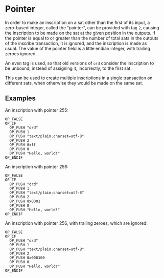 Pointer
=======

In order to make an inscription on a sat other than the first of its input, a
zero-based integer, called the "pointer", can be provided with tag `2`, causing
the inscription to be made on the sat at the given position in the outputs. If
the pointer is equal to or greater than the number of total sats in the outputs
of the inscribe transaction, it is ignored, and the inscription is made as
usual. The value of the pointer field is a little endian integer, with trailing
zeroes ignored.

An even tag is used, so that old versions of `ord` consider the inscription to
be unbound, instead of assigning it, incorrectly, to the first sat.

This can be used to create multiple inscriptions in a single transaction on
different sats, when otherwise they would be made on the same sat.

Examples
--------

An inscription with pointer 255:

```
OP_FALSE
OP_IF
  OP_PUSH "ord"
  OP_PUSH 1
  OP_PUSH "text/plain;charset=utf-8"
  OP_PUSH 2
  OP_PUSH 0xff
  OP_PUSH 0
  OP_PUSH "Hello, world!"
OP_ENDIF
```

An inscription with pointer 256:

```
OP_FALSE
OP_IF
  OP_PUSH "ord"
  OP_PUSH 1
  OP_PUSH "text/plain;charset=utf-8"
  OP_PUSH 2
  OP_PUSH 0x0001
  OP_PUSH 0
  OP_PUSH "Hello, world!"
OP_ENDIF
```

An inscription with pointer 256, with trailing zeroes, which are ignored:

```
OP_FALSE
OP_IF
  OP_PUSH "ord"
  OP_PUSH 1
  OP_PUSH "text/plain;charset=utf-8"
  OP_PUSH 2
  OP_PUSH 0x000100
  OP_PUSH 0
  OP_PUSH "Hello, world!"
OP_ENDIF
```
